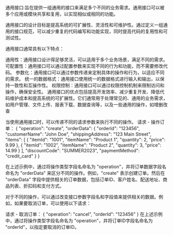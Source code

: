 
通用接口:旨在提供一组通用的接口来满足多个不同的业务需求。通用接口可以被多个应用或模块共享和复用，以实现相似或相同的功能。

通用接口的设计目标是提高系统的可扩展性、灵活性和可维护性。通过定义一组通用的接口规范，可以减少重复的代码编写和功能实现，同时提高代码的复用性和可测试性。

通用接口通常具有以下特点：

通用性：通用接口设计得足够灵活，可以适用于多个业务场景，满足不同的需求。
可配置性：通用接口可以通过配置参数来实现不同的行为和功能，而不需要修改代码。
参数化：通用接口可以通过参数传递来定制具体的操作和行为，以适应不同的需求。
统一的数据格式：通用接口使用统一的数据格式进行输入和输出，以保持一致性和互操作性。
权限控制：通用接口可以通过权限控制机制来限制访问和操作，确保安全性。
通用接口的优点包括提高开发效率、减少重复开发、降低代码维护成本和提高系统的可扩展性。它们通常用于处理常见的、通用的业务需求，如用户管理、文件上传、报表下载、数据查询等，以及一些通用的操作，如增删改查

当使用通用接口时，可以传递不同的请求参数来执行不同的操作。
请求 - 操作订单：
{
  "operation": "create",
  "orderData": {
    "orderId": "123456",
    "customerName": "John Doe",
    "shippingAddress": "123 Main Street",
    "items": [
      {
        "itemId": "1001",
        "itemName": "Product 1",
        "quantity": 2,
        "price": 9.99
      },
      {
        "itemId": "1002",
        "itemName": "Product 2",
        "quantity": 3,
        "price": 14.99
      }
    ],
    "discountCode": "SUMMER2023",
    "paymentMethod": "credit_card"
  }
}

在上述示例中，通过将操作类型字段名命名为 "operation"，并将订单数据字段名命名为 "orderData" 来区分不同的操作。例如，"create" 表示创建订单。然后在 "orderData" 字段中提供相关的订单数据，包括订单ID、客户姓名、配送地址、商品列表、折扣码和支付方式。

对于不同的操作，可以通过改变接口参数字段名和字段值来提供相关的数据。例如，如果要取消订单，可以使用以下请求：

请求 - 取消订单：
{
  "operation": "cancel",
  "orderId": "123456"
}
在上述示例中，通过将操作类型字段名命名为 "operation"，并将订单ID字段名命名为 "orderId"，以指定要取消的订单ID。